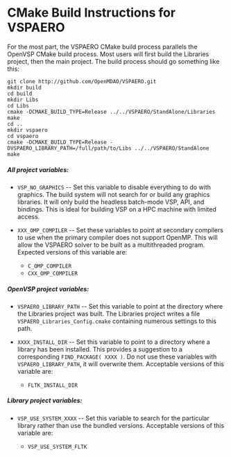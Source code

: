 # CMake Build Instructions for VSPAERO

For the most part, the VSPAERO CMake build process parallels the OpenVSP
CMake build process.  Most users will first build the Libraries project, then
the main project.  The build process should go something like this:


	git clone http://github.com/OpenMDAO/VSPAERO.git
	mkdir build
	cd build
	mkdir Libs
	cd Libs
	cmake -DCMAKE_BUILD_TYPE=Release ../../VSPAERO/StandAlone/Libraries
	make
	cd ..
	mkdir vspaero
	cd vspaero
	cmake -DCMAKE_BUILD_TYPE=Release -DVSPAERO_LIBRARY_PATH=/full/path/to/Libs ../../VSPAERO/StandAlone
	make


##### All project variables:

   - `VSP_NO_GRAPHICS` -- Set this variable to disable everything
     to do with graphics.  The build system will not search for
     or build any graphics libraries.  It will only build the
     headless batch-mode VSP, API, and bindings.  This is ideal
     for building VSP on a HPC machine with limited access.

   - `XXX_OMP_COMPILER` -- Set these variables to point at secondary
     compilers to use when the primary compiler does not support
     OpenMP.  This will allow the VSPAERO solver to be built as
     a multithreaded program.  Expected versions of this variable
     are:

      - `C_OMP_COMPILER`
      - `CXX_OMP_COMPILER`

##### OpenVSP project variables:

   - `VSPAERO_LIBRARY_PATH` -- Set this variable to point at the
     directory where the Libraries project was built.  The Libraries
     project writes a file `VSPAERO_Libraries_Config.cmake`
     containing numerous settings to this path.

   - `XXXX_INSTALL_DIR` -- Set this variable to point to a
     directory where a library has been installed.  This provides
     a suggestion to a corresponding `FIND_PACKAGE( XXXX )`.  Do
     not use these variables with `VSPAERO_LIBRARY_PATH`, it will
     overwrite them.  Acceptable versions of this variable are:

      - `FLTK_INSTALL_DIR`

##### Library project variables:

   - `VSP_USE_SYSTEM_XXXX` -- Set this variable to search for the
     particular library rather than use the bundled versions.
     Acceptable versions of this variable are:

      - `VSP_USE_SYSTEM_FLTK`
